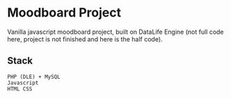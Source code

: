 # Moodboard Project

Vanilla javascript moodboard project, built on DataLife Engine (not full code here, project is not finished and here is the half code).

## Stack
    PHP (DLE) + MySQL
    Javascript
    HTML CSS
